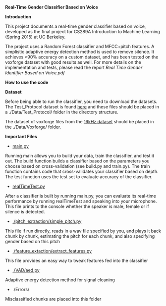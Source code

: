 **Real-Time Gender Classifier Based on Voice**

**Introduction**

This project documents a real-time gender classifier based on voice, developed as the final project for CS289A Introduction to Machine Learning (Spring 2015) at UC Berkeley.

The project uses a Random Forest classifier and MFCC+pitch features. A simplistic adaptive energy detection method is used to remove silence. It achieves >90% accuracy on a custom dataset, and has been tested on the voxforge dataset with good results as well. For more details on the implementation and tests, please read the report *Real Time Gender Identifier Based on Voice.pdf* 

**How to use the code**

**Dataset**

Before being able to run the classifier, you need to download the datasets. The Test_Protocol dataset is found [here](https://www.dropbox.com/sh/yfwi4kmt2jppt85/AABIVLAmDFjBcOLhiZmP-7cBa?dl=0) and these files should be placed in a ./Data/Test_Protocol/ folder in the directory structure. 

The dataset of voxforge files from the [16kHz dataset](http://www.repository.voxforge1.org/downloads/SpeechCorpus/Trunk/Audio/Main/16kHz_16bit/) should be placed in the ./Data/Voxforge/ folder.

**Important Files**
- [main.py](./main.py)

Running main allows you to build your data, train the classifier, and test it out. 
The build function builds a classifier based on the parameters you choose based on cross-validation (see build.py and train.py). The train function contains code that cross-validates your classifier based on depth. The test function uses the test set to evaluate accuracy of the classifier.

- [realTimeTest.py](./realTimeTest.py)

After a classifier is built by running main.py, you can evaluate its real-time performance by running realTimeTest and speaking into your microphone. This file prints to the console whether the speaker is male, female or if silence is detected.

- [./pitch_extraction/simple_pitch.py](./pitch_estimation/simple_pitch.py)

This file if run directly, reads in a wav file specified by you, and plays it back chunk by chunk, estimating the pitch for each chunk, and also specifying gender based on this pitch

- [./feature_extaction/extract_features.py](./feature_extaction/extract_features.py)

This file provides an easy way to tweak features fed into the classifier

- [./VAD/aed.py](./VAD/aed.py)

Adaptive energy detection method for signal cleaning

- ./Errors/

Misclassified chunks are placed into this folder

